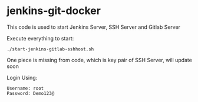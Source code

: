 # jenkins-git-docker

This code is used to start Jenkins Server, SSH Server and Gitlab Server

Execute everything to start:
```
./start-jenkins-gitlab-sshhost.sh
```
One piece is missing from code, which is key pair of SSH Server, will update soon

Login Using:   
```
Username: root      
Password: Demo123@         
```